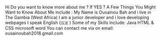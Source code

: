 Hi 
Do you want to know more about me ? If YES ?
A Few Things You Might Want to Know About Me include :
My Name is Ousainou Bah and i live in The Gambia (West Africa)
I am a junior developer and i love developing webpages
I speak English (🇬🇧 )
Some of my Skills Include:
Java
HTML & CSS
microsoft word 
You can contact me via on email: ousainoubah2018.gmail.com

